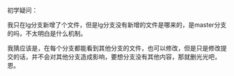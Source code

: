 初学疑问：

我只在lg分支新增了个文件，但是lg分支没有新增的文件是哪来的，是master分支的吗，不太明白是什么机制。

我猜应该是，在每个分支都能看到其他分支的文件，也可以修改，但是只是修改提交的话，并不会对其他分支造成影响，要想分支没有其他内容，那就删光光吧，恩。
